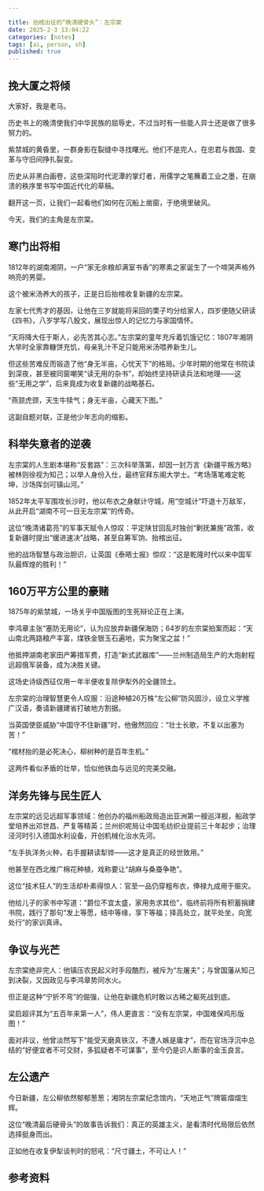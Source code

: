 ```yaml
---

title: 抬棺出征的“晚清硬骨头”：左宗棠
date: 2025-2-3 13:04:22 
categories: [notes]
tags: [ai, person, sh]
published: true
---
```


## 挽大厦之将倾

大家好，我是老马。

历史书上的晚清使我们中华民族的屈辱史，不过当时有一些能人异士还是做了很多努力的。

紫禁城的黄昏里，一群身影在裂缝中寻找曙光。他们不是完人，在忠君与救国、变革与守旧间挣扎裂变。

历史从非黑白画卷，这些深陷时代泥潭的掌灯者，用儒学之笔蘸着工业之墨，在崩溃的秩序里书写中国近代化的草稿。

翻开这一页，让我们一起看他们如何在沉船上凿窗，于绝境里破风。

今天，我们的主角是左宗棠。

## 寒门出将相

1812年的湖南湘阴，一户“家无余粮却满室书香”的寒素之家诞生了一个啼哭声格外响亮的男婴。

这个被米汤养大的孩子，正是日后抬棺收复新疆的左宗棠。

左家七代秀才的基因，让他在三岁就能将采回的栗子均分给家人，四岁便随父研读《四书》，八岁学写八股文，展现出惊人的记忆力与家国情怀。  

“天将降大任于斯人，必先苦其心志。”左宗棠的童年充斥着饥饿记忆：1807年湘阴大旱时全家靠糠饼充饥，母亲乳汁不足只能用米汤喂养新生儿。

但这些苦难反而锻造了他“身无半亩，心忧天下”的格局。少年时期的他常在书院读到深夜，甚至被同窗嘲笑“读无用的杂书”，却始终坚持研读兵法和地理——这些“无用之学”，后来竟成为收复新疆的战略基石。

“燕颔虎颈，天生牛犊气；身无半亩，心藏天下图。” 

这副自题对联，正是他少年志向的缩影。

## 科举失意者的逆袭

左宗棠的人生剧本堪称“反套路”：三次科举落第，却因一封万言《新疆平叛方略》被林则徐视为知己；以举人身份入仕，最终官拜东阁大学士。“考场落笔难定乾坤，沙场挥剑可镇山河。” 

1852年太平军围攻长沙时，他以布衣之身献计守城，用“空城计”吓退十万敌军，从此开启“湖南不可一日无左宗棠”的传奇。  

这位“晚清诸葛亮”的军事天赋令人惊叹：平定陕甘回乱时独创“剿抚兼施”政策，收复新疆时提出“缓进速决”战略，甚至自筹军饷、抬棺出征。

他的战场智慧与政治胆识，让英国《泰晤士报》惊叹：“这是乾隆时代以来中国军队最辉煌的胜利！”  

## 160万平方公里的豪赌

1875年的紫禁城，一场关乎中国版图的生死辩论正在上演。

李鸿章主张“塞防无用论”，认为应放弃新疆保海防；64岁的左宗棠拍案而起：“天山南北两路粮产丰富，煤铁金银玉石遍地，实为聚宝之盆！”

他抵押湖南老家田产筹措军费，打造“新式武器库”——兰州制造局生产的大炮射程远超俄军装备，成为决胜关键。  

这场史诗级西征仅用一年半便收复除伊犁外的全疆领土。

左宗棠的治理智慧更令人叹服：沿途种植26万株“左公柳”防风固沙，设立义学推广汉语，奏请新疆建省打破地方割据。

当英国使臣威胁“中国守不住新疆”时，他傲然回应：“壮士长歌，不复以出塞为苦！”

“棺材抬的是必死决心，柳树种的是百年生机。” 

这两件看似矛盾的壮举，恰似他铁血与远见的完美交融。

## 洋务先锋与民生匠人

左宗棠的远见远超军事领域：他创办的福州船政局造出亚洲第一艘巡洋舰，船政学堂培养出邓世昌、严复等精英；兰州织呢局让中国毛纺织业提前三十年起步；治理泾河时引入德国水利设备，开创机械化治水先河。

“左手执洋务火种，右手握耕读犁铧——这才是真正的经世致用。” 

他甚至在西北推广棉花种植，戏称要让“胡麻与桑蚕争艳”。  

这位“技术狂人”的生活却朴素得惊人：官至一品仍穿粗布衣，俸禄九成用于赈灾。

他给儿子的家书中写道：“爵位不宜太盛，家用务求其俭”，临终前将所有积蓄捐建书院，践行了那句“发上等愿，结中等缘，享下等福；择高处立，就平处坐，向宽处行”的家训真谛。

## 争议与光芒

左宗棠绝非完人：他镇压农民起义时手段酷烈，被斥为“左屠夫”；与曾国藩从知己到决裂，又因政见与李鸿章势同水火。

但正是这种“宁折不弯”的倔强，让他在新疆危机时敢以古稀之躯死战到底。

梁启超评其为“五百年来第一人”，伟人更直言：“没有左宗棠，中国难保鸡形版图！”  

面对非议，他曾淡然写下“能受天磨真铁汉，不遭人嫉是庸才”，而在官场浮沉中总结的“好便宜者不可交财，多狐疑者不可谋事”，至今仍是识人断事的金玉良言。

## 左公遗产

今日新疆，左公柳依然郁郁葱葱；湘阴左宗棠纪念馆内，“天地正气”牌匾熠熠生辉。

这位“晚清最后硬骨头”的故事告诉我们：真正的英雄主义，是看清时代局限后依然选择挺身而出。

正如他在收复伊犁谈判时的怒吼：“尺寸疆土，不可让人！”

## 参考资料


